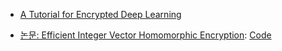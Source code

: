 - [A Tutorial for Encrypted Deep Learning](https://iamtrask.github.io/2017/03/17/safe-ai/)

- [논문: Efficient Integer Vector Homomorphic Encryption](https://courses.csail.mit.edu/6.857/2015/files/yu-lai-payor.pdf): [Code](https://github.com/jamespayor/vector-homomorphic-encryption)
